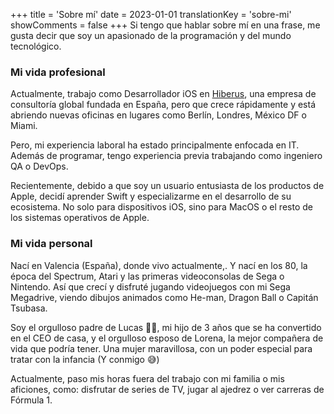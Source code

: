 +++
title = 'Sobre mí'
date = 2023-01-01
translationKey = 'sobre-mi'
showComments = false
+++
Si tengo que hablar sobre mí en una frase, me gusta decir que soy un apasionado de la programación y del mundo tecnológico.

### Mi vida profesional 

Actualmente, trabajo como Desarrollador iOS en [Hiberus](http://www.hiberus.com), una empresa de consultoría global fundada en España, pero que crece rápidamente y está abriendo nuevas oficinas en lugares como Berlín, Londres, México DF o Miami.

Pero, mi experiencia laboral ha estado principalmente enfocada en IT. Además de programar, tengo experiencia previa trabajando como ingeniero QA o DevOps.

Recientemente, debido a que soy un usuario entusiasta de los productos de Apple, decidí aprender Swift y especializarme en el desarrollo de su ecosistema. No solo para dispositivos iOS, sino para MacOS o el resto de los sistemas operativos de Apple.

### Mi vida personal
Nací en Valencia (España), donde vivo actualmente,. Y nací en los 80, la época del Spectrum, Atari y las primeras videoconsolas de Sega o Nintendo. Así que crecí y disfruté jugando videojuegos con mi Sega Megadrive, viendo dibujos animados como He-man, Dragon Ball o Capitán Tsubasa.

Soy el orgulloso padre de Lucas 👶🏻, mi hijo de 3 años que se ha convertido en el CEO de casa, y el orgulloso esposo de Lorena, la mejor compañera de vida que podría tener. Una mujer maravillosa, con un poder especial para tratar con la infancia (Y conmigo 😅)

Actualmente, paso mis horas fuera del trabajo con mi familia o mis aficiones, como: disfrutar de series de TV, jugar al ajedrez o ver carreras de Fórmula 1.

